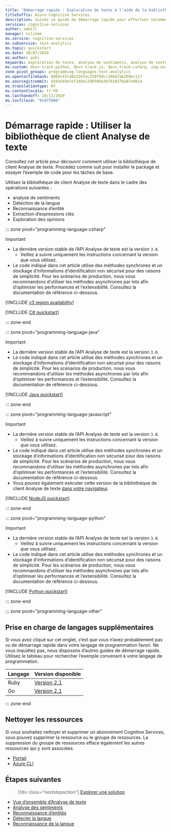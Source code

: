 ```yaml
---
title: 'Démarrage rapide : Exploration de texte à l’aide de la bibliothèque de client Analyse de texte'
titleSuffix: Azure Cognitive Services
description: Suivez ce guide de démarrage rapide pour effectuer notamment une analyse de sentiments à l’aide de l’API Analyse de texte d’Azure Cognitive Services.
services: cognitive-services
author: aahill
manager: nitinme
ms.service: cognitive-services
ms.subservice: text-analytics
ms.topic: quickstart
ms.date: 10/07/2020
ms.author: aahi
keywords: exploration de texte, analyse de sentiments, analyse de texte
ms.custom: devx-track-python, devx-track-js, devx-track-csharp, cog-serv-seo-aug-2020
zone_pivot_groups: programming-languages-text-analytics
ms.openlocfilehash: 6d69c47c4833247ac259f9dcc166d7ab2696c117
ms.sourcegitcommit: d103a93e7ef2dde1298f04e307920378a87e982a
ms.translationtype: HT
ms.contentlocale: fr-FR
ms.lasthandoff: 10/13/2020
ms.locfileid: "91977800"
---
```

# <a name="quickstart-use-the-text-analytics-client-library"></a>Démarrage rapide : Utiliser la bibliothèque de client Analyse de texte

Consultez cet article pour découvrir comment utiliser la bibliothèque de client Analyse de texte. Procédez comme suit pour installer le package et essayer l’exemple de code pour les tâches de base.

Utilisez la bibliothèque de client Analyse de texte dans le cadre des opérations suivantes :

* analyse de sentiments
* Détection de la langue
* Reconnaissance d’entité
* Extraction d’expressions clés
* Exploration des opinions

::: zone pivot="programming-language-csharp"

> [!IMPORTANT]
> * La dernière version stable de l’API Analyse de texte est la version `3.0`.
>    * Veillez à suivre uniquement les instructions concernant la version que vous utilisez.
> * Le code indiqué dans cet article utilise des méthodes synchrones et un stockage d’informations d’identification non sécurisé pour des raisons de simplicité. Pour les scénarios de production, nous vous recommandons d’utiliser les méthodes asynchrones par lots afin d’optimiser les performances et l’extensibilité. Consultez la documentation de référence ci-dessous.

[!INCLUDE [v3 region availability](../includes/v3-region-availability.md)]

[!INCLUDE [C# quickstart](../includes/quickstarts/csharp-sdk.md)]

::: zone-end

::: zone pivot="programming-language-java"

> [!IMPORTANT]
> * La dernière version stable de l’API Analyse de texte est la version `3.0`.
> * Le code indiqué dans cet article utilise des méthodes synchrones et un stockage d’informations d’identification non sécurisé pour des raisons de simplicité. Pour les scénarios de production, nous vous recommandons d’utiliser les méthodes asynchrones par lots afin d’optimiser les performances et l’extensibilité. Consultez la documentation de référence ci-dessous.

[!INCLUDE [Java quickstart](../includes/quickstarts/java-sdk.md)]

::: zone-end

::: zone pivot="programming-language-javascript"

> [!IMPORTANT]
> * La dernière version stable de l’API Analyse de texte est la version `3.0`.
>    * Veillez à suivre uniquement les instructions concernant la version que vous utilisez.
> * Le code indiqué dans cet article utilise des méthodes synchrones et un stockage d’informations d’identification non sécurisé pour des raisons de simplicité. Pour les scénarios de production, nous vous recommandons d’utiliser les méthodes asynchrones par lots afin d’optimiser les performances et l’extensibilité. Consultez la documentation de référence ci-dessous.
> * Vous pouvez également exécuter cette version de la bibliothèque de client Analyse de texte [dans votre navigateur](https://github.com/Azure/azure-sdk-for-js/blob/master/documentation/Bundling.md).

[!INCLUDE [NodeJS quickstart](../includes/quickstarts/nodejs-sdk.md)]

::: zone-end

::: zone pivot="programming-language-python"

> [!IMPORTANT]
> * La dernière version stable de l’API Analyse de texte est la version `3.0`.
>    * Veillez à suivre uniquement les instructions concernant la version que vous utilisez.
> * Le code indiqué dans cet article utilise des méthodes synchrones et un stockage d’informations d’identification non sécurisé pour des raisons de simplicité. Pour les scénarios de production, nous vous recommandons d’utiliser les méthodes asynchrones par lots afin d’optimiser les performances et l’extensibilité. Consultez la documentation de référence ci-dessous. 

[!INCLUDE [Python quickstart](../includes/quickstarts/python-sdk.md)]

::: zone-end

::: zone pivot="programming-language-other"

## <a name="additional-language-support"></a>Prise en charge de langages supplémentaires

Si vous avez cliqué sur cet onglet, c’est que vous n’avez probablement pas vu de démarrage rapide dans votre langage de programmation favori. Ne vous inquiétez pas, nous disposons d’autres guides de démarrage rapide. Utilisez le tableau pour rechercher l’exemple convenant à votre langage de programmation.

| Langage | Version disponible | 
|----------|------------------------|
| Ruby     | [Version 2.1](ruby-sdk.md) | 
| Go       | [Version 2.1](go-sdk.md) | 

::: zone-end

## <a name="clean-up-resources"></a>Nettoyer les ressources

Si vous souhaitez nettoyer et supprimer un abonnement Cognitive Services, vous pouvez supprimer la ressource ou le groupe de ressources. La suppression du groupe de ressources efface également les autres ressources qui y sont associées.

* [Portail](../../cognitive-services-apis-create-account.md#clean-up-resources)
* [Azure CLI](../../cognitive-services-apis-create-account-cli.md#clean-up-resources)

## <a name="next-steps"></a>Étapes suivantes

> [!div class="nextstepaction"]
> [Explorer une solution](../text-analytics-user-scenarios.md#analyze-recorded-inbound-customer-calls)

* [Vue d’ensemble d’Analyse de texte](../overview.md)
* [Analyse des sentiments](../how-tos/text-analytics-how-to-sentiment-analysis.md)
* [Reconnaissance d’entités](../how-tos/text-analytics-how-to-entity-linking.md)
* [Détecter la langue](../how-tos/text-analytics-how-to-keyword-extraction.md)
* [Reconnaissance de la langue](../how-tos/text-analytics-how-to-language-detection.md)
